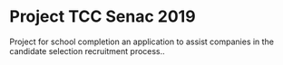 # Project TCC Senac 2019

Project for school completion an application to assist companies in the candidate selection recruitment process..
